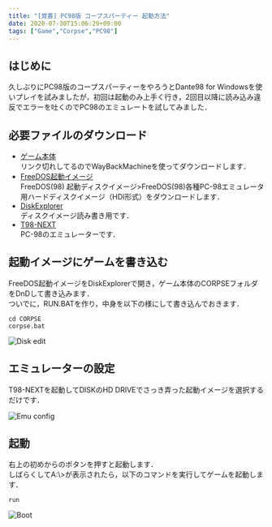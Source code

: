```yaml
---
title: "[覚書] PC98版 コープスパーティー 起動方法"
date: 2020-07-30T15:06:29+09:00
tags: ["Game","Corpse","PC98"]
---
```

## はじめに

久しぶりにPC98版のコープスパーティーをやろうとDante98 for Windowsを使いプレイを試みましたが，初回は起動のみ上手く行き，2回目以降に読み込み違反でエラーを吐くのでPC98のエミュレートを試してみました．  

## 必要ファイルのダウンロード

- [ゲーム本体](https://web.archive.org/web/20161203125144/https://www.enterbrain.co.jp/gamecon/a_con2.html)  
リンク切れしてるのでWayBackMachineを使ってダウンロードします．  
- [FreeDOS起動イメージ](http://bauxite.sakura.ne.jp/software/dos/freedos.htm)  
FreeDOS(98) 起動ディスクイメージ>FreeDOS(98)各種PC-98エミュレータ用ハードディスクイメージ（HDI形式）をダウンロードします．  
- [DiskExplorer](http://hp.vector.co.jp/authors/VA013937/editdisk/)  
ディスクイメージ読み書き用です．  
- [T98-NEXT](http://akiyuki.boy.jp/t98next/)  
PC-98のエミュレーターです．  

## 起動イメージにゲームを書き込む

FreeDOS起動イメージをDiskExplorerで開き，ゲーム本体のCORPSEフォルダをDnDして書き込みます．  
ついでに，RUN.BATを作り，中身を以下の様にして書き込んでおきます．  

```shell
cd CORPSE
corpse.bat
```

![Disk edit](diskedit.jpg)

## エミュレーターの設定

T98-NEXTを起動してDISKのHD DRIVEでさっき弄った起動イメージを選択するだけです．  

![Emu config](emuconfig.jpg)

## 起動

右上の初めからのボタンを押すと起動します．  
しばらくしてA:&#92;>が表示されたら，以下のコマンドを実行してゲームを起動します．  

```shell
run
```

![Boot](boot.jpg)

